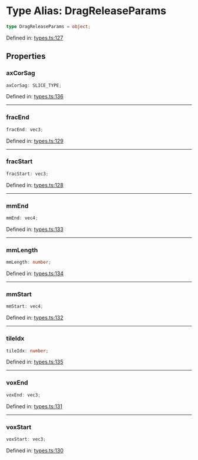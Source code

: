 # Type Alias: DragReleaseParams

```ts
type DragReleaseParams = object;
```

Defined in: [types.ts:127](https://github.com/thewtex/niivue/blob/main/packages/niivue/src/types.ts#L127)

## Properties

### axCorSag

```ts
axCorSag: SLICE_TYPE;
```

Defined in: [types.ts:136](https://github.com/thewtex/niivue/blob/main/packages/niivue/src/types.ts#L136)

---

### fracEnd

```ts
fracEnd: vec3;
```

Defined in: [types.ts:129](https://github.com/thewtex/niivue/blob/main/packages/niivue/src/types.ts#L129)

---

### fracStart

```ts
fracStart: vec3;
```

Defined in: [types.ts:128](https://github.com/thewtex/niivue/blob/main/packages/niivue/src/types.ts#L128)

---

### mmEnd

```ts
mmEnd: vec4;
```

Defined in: [types.ts:133](https://github.com/thewtex/niivue/blob/main/packages/niivue/src/types.ts#L133)

---

### mmLength

```ts
mmLength: number;
```

Defined in: [types.ts:134](https://github.com/thewtex/niivue/blob/main/packages/niivue/src/types.ts#L134)

---

### mmStart

```ts
mmStart: vec4;
```

Defined in: [types.ts:132](https://github.com/thewtex/niivue/blob/main/packages/niivue/src/types.ts#L132)

---

### tileIdx

```ts
tileIdx: number;
```

Defined in: [types.ts:135](https://github.com/thewtex/niivue/blob/main/packages/niivue/src/types.ts#L135)

---

### voxEnd

```ts
voxEnd: vec3;
```

Defined in: [types.ts:131](https://github.com/thewtex/niivue/blob/main/packages/niivue/src/types.ts#L131)

---

### voxStart

```ts
voxStart: vec3;
```

Defined in: [types.ts:130](https://github.com/thewtex/niivue/blob/main/packages/niivue/src/types.ts#L130)
